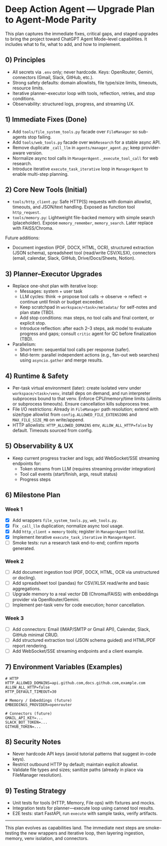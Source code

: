 # Deep Action Agent — Upgrade Plan to Agent-Mode Parity

This plan captures the immediate fixes, critical gaps, and staged upgrades to bring the project toward ChatGPT Agent Mode–level capabilities. It includes what to fix, what to add, and how to implement.

## 0) Principles
- All secrets via `.env` only; never hardcode. Keys: OpenRouter, Gemini, connectors (Gmail, Slack, GitHub, etc.).
- Strong safety defaults: domain allowlists, file type/size limits, timeouts, resource limits.
- Iterative planner–executor loop with tools, reflection, retries, and stop conditions.
- Observability: structured logs, progress, and streaming UX.

## 1) Immediate Fixes (Done)
- Add `tools/file_system_tools.py` facade over `FileManager` so sub-agents stop failing.
- Add `tools/web_tools.py` facade over `WebResearch` for a stable async API.
- Remove duplicate `_call_llm` in `agents/manager_agent.py`; keep provider-aware version.
- Normalize async tool calls in `ManagerAgent._execute_tool_call` for web research.
- Introduce iterative `execute_task_iterative` loop in `ManagerAgent` to enable multi-step planning.

## 2) Core New Tools (Initial)
- `tools/http_client.py`: Safe HTTP(S) requests with domain allowlist, timeouts, and JSON/text handling. Exposed as function tool `http_request`.
- `tools/memory.py`: Lightweight file-backed memory with simple search (placeholder). Expose `memory_remember`, `memory_search`. Later replace with FAISS/Chroma.

Future additions:
- Document ingestion (PDF, DOCX, HTML, OCR), structured extraction (JSON schema), spreadsheet tool (read/write CSV/XLSX), connectors (email, calendar, Slack, GitHub, Drive/Docs/Sheets, Notion).

## 3) Planner–Executor Upgrades
- Replace one-shot plan with iterative loop:
  - Messages: system + user task
  - LLM cycles: think → propose tool calls → observe → reflect → continue until finish or budget exceeded.
  - Keep scratchpad in `workspace/<task>/metadata/` for self-notes and plan state (TBD).
  - Add stop conditions: max steps, no tool calls and final content, or explicit stop.
  - Introduce reflection: after each 2–3 steps, ask model to evaluate progress and gaps; consult `critic` agent for QC before finalization (TBD).
- Parallelism:
  - Short-term: sequential tool calls per response (safer).
  - Mid-term: parallel independent actions (e.g., fan-out web searches) using `asyncio.gather` and merge results.

## 4) Runtime & Safety
- Per-task virtual environment (later): create isolated venv under `workspace/<task>/venv`, install deps on demand, and run interpreter subprocess bound to that venv. Enforce CPU/memory/time limits (ulimits or subprocess timeouts). Ensure cancellation kills subprocess tree.
- File I/O restrictions: Already in `FileManager` path resolution; extend with size/type allowlist from `config.ALLOWED_FILE_EXTENSIONS` and `MAX_FILE_SIZE_MB` on write/append.
- HTTP allowlists: `HTTP_ALLOWED_DOMAINS` env, `ALLOW_ALL_HTTP=false` by default. Timeouts sourced from config.

## 5) Observability & UX
- Keep current progress tracker and logs; add WebSocket/SSE streaming endpoints for:
  - Token streams from LLM (requires streaming provider integration)
  - Tool call events (start/finish, args, result status)
  - Progress steps

## 6) Milestone Plan

### Week 1
- [x] Add wrappers `file_system_tools.py`, `web_tools.py`.
- [x] Fix `_call_llm` duplication; normalize async tool usage.
- [x] Add `http_client` + `memory` tools; register in `ManagerAgent` tool list.
- [x] Implement iterative `execute_task_iterative` in `ManagerAgent`.
- [ ] Smoke tests: run a research task end-to-end; confirm reports generated.

### Week 2
- [ ] Add document ingestion tool (PDF, DOCX, HTML, OCR via unstructured or docling).
- [ ] Add spreadsheet tool (pandas) for CSV/XLSX read/write and basic aggregations.
- [ ] Upgrade memory to a real vector DB (Chroma/FAISS) with embeddings provider via OpenRouter/Gemini.
- [ ] Implement per-task venv for code execution; honor cancellation.

### Week 3
- [ ] Add connectors: Email (IMAP/SMTP or Gmail API), Calendar, Slack, GitHub minimal CRUD.
- [ ] Add structured extraction tool (JSON schema guided) and HTML/PDF report rendering.
- [ ] Add WebSocket/SSE streaming endpoints and a client example.

## 7) Environment Variables (Examples)
```
# HTTP
HTTP_ALLOWED_DOMAINS=api.github.com,docs.github.com,example.com
ALLOW_ALL_HTTP=false
HTTP_DEFAULT_TIMEOUT=30

# Memory / Embeddings (future)
EMBEDDINGS_PROVIDER=openrouter

# Connectors (future)
GMAIL_API_KEY=...
SLACK_BOT_TOKEN=...
GITHUB_TOKEN=...
```

## 8) Security Notes
- Never hardcode API keys (avoid tutorial patterns that suggest in-code keys).
- Restrict outbound HTTP by default; maintain explicit allowlist.
- Validate file types and sizes; sanitize paths (already in place via FileManager resolution).

## 9) Testing Strategy
- Unit tests for tools (HTTP, Memory, File ops) with fixtures and mocks.
- Integration tests for planner—execute loop using canned tool results.
- E2E tests: start FastAPI, run `execute` with sample tasks, verify artifacts.

---
This plan evolves as capabilities land. The immediate next steps are smoke-testing the new wrappers and iterative loop, then layering ingestion, memory, venv isolation, and connectors.

